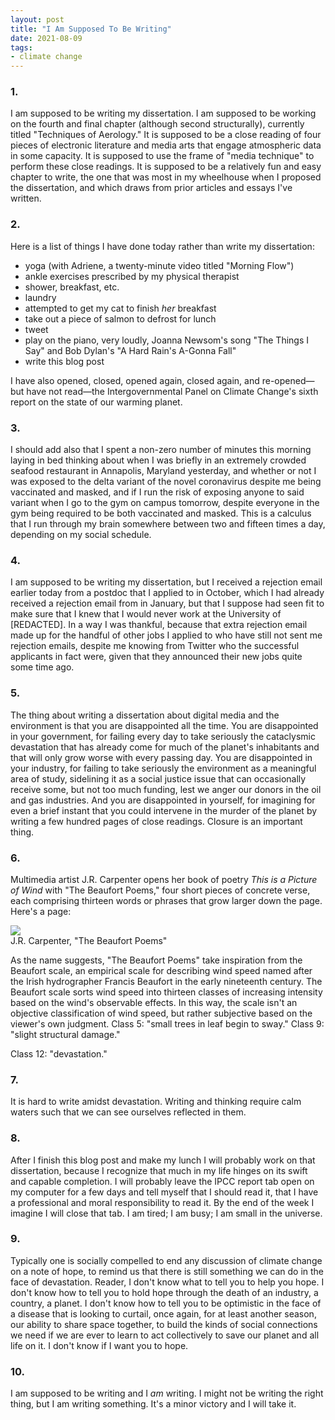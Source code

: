 ```yaml
---
layout: post
title: "I Am Supposed To Be Writing"
date: 2021-08-09
tags:
- climate change
---
```


### 1. 

I am supposed to be writing my dissertation. I am supposed to be working on the fourth and final chapter (although second structurally), currently titled "Techniques of Aerology." It is supposed to be a close reading of four pieces of electronic literature and media arts that engage atmospheric data in some capacity. It is supposed to use the frame of "media technique" to perform these close readings. It is supposed to be a relatively fun and easy chapter to write, the one that was most in my wheelhouse when I proposed the dissertation, and which draws from prior articles and essays I've written. 

<!--more-->

### 2. 

Here is a list of things I have done today rather than write my dissertation: 

- yoga (with Adriene, a twenty-minute video titled "Morning Flow")
- ankle exercises prescribed by my physical therapist
- shower, breakfast, etc. 
- laundry
- attempted to get my cat to finish *her* breakfast
- take out a piece of salmon to defrost for lunch
- tweet
- play on the piano, very loudly, Joanna Newsom's song "The Things I Say" and Bob Dylan's "A Hard Rain's A-Gonna Fall"
- write this blog post

I have also opened, closed, opened again, closed again, and re-opened—but have not read—the Intergovernmental Panel on Climate Change's sixth report on the state of our warming planet. 

### 3. 

I should add also that I spent a non-zero number of minutes this morning laying in bed thinking about when I was briefly in an extremely crowded seafood restaurant in Annapolis, Maryland yesterday, and whether or not I was exposed to the delta variant of the novel coronavirus despite me being vaccinated and masked, and if I run the risk of exposing anyone to said variant when I go to the gym on campus tomorrow, despite everyone in the gym being required to be both vaccinated and masked. This is a calculus that I run through my brain somewhere between two and fifteen times a day, depending on my social schedule. 

### 4. 

I am supposed to be writing my dissertation, but I received a rejection email earlier today from a postdoc that I applied to in October, which I had already received a rejection email from in January, but that I suppose had seen fit to make sure that I knew that I would never work at the University of [REDACTED]. In a way I was thankful, because that extra rejection email made up for the handful of other jobs I applied to who have still not sent me rejection emails, despite me knowing from Twitter who the successful applicants in fact were, given that they announced their new jobs quite some time ago. 

### 5. 

The thing about writing a dissertation about digital media and the environment is that you are disappointed all the time. You are disappointed in your government, for failing every day to take seriously the cataclysmic devastation that has already come for much of the planet's inhabitants and that will only grow worse with every passing day. You are disappointed in your industry, for failing to take seriously the environment as a meaningful area of study, sidelining it as a social justice issue that can occasionally receive some, but not too much funding, lest we anger our donors in the oil and gas industries. And you are disappointed in yourself, for imagining for even a brief instant that you could intervene in the murder of the planet by writing a few hundred pages of close readings. Closure is an important thing.

### 6. 

Multimedia artist J.R. Carpenter opens her book of poetry *This is a Picture of Wind* with "The Beaufort Poems," four short pieces of concrete verse, each comprising thirteen words or phrases that grow larger down the page. Here's a page: 

<img src="/img/ipcc-day-1.jpg" class="figure"/>
<div class="caption">J.R. Carpenter, "The Beaufort Poems"</div>

As the name suggests, "The Beaufort Poems" take inspiration from the Beaufort scale, an empirical scale for describing wind speed named after the Irish hydrographer Francis Beaufort in the early nineteenth century. The Beaufort scale sorts wind speed into thirteen classes of increasing intensity based on the wind's observable effects. In this way, the scale isn't an objective classification of wind speed, but rather subjective based on the viewer's own judgment. Class 5: "small trees in leaf begin to sway." Class 9: "slight structural damage." 

Class 12: "devastation." 

### 7. 

It is hard to write amidst devastation. Writing and thinking require calm waters such that we can see ourselves reflected in them.

### 8. 

After I finish this blog post and make my lunch I will probably work on that dissertation, because I recognize that much in my life hinges on its swift and capable completion. I will probably leave the IPCC report tab open on my computer for a few days and tell myself that I should read it, that I have a professional and moral responsibility to read it. By the end of the week I imagine I will close that tab. I am tired; I am busy; I am small in the universe. 

### 9. 

Typically one is socially compelled to end any discussion of climate change on a note of hope, to remind us that there is still something we can do in the face of devastation. Reader, I don't know what to tell you to help you hope. I don't know how to tell you to hold hope through the death of an industry, a country, a planet. I don't know how to tell you to be optimistic in the face of a disease that is looking to curtail, once again, for at least another season, our ability to share space together, to build the kinds of social connections we need if we are ever to learn to act collectively to save our planet and all life on it. I don't know if I want you to hope. 

### 10. 

I am supposed to be writing and I *am* writing. I might not be writing the right thing, but I am writing something. It's a minor victory and I will take it. 